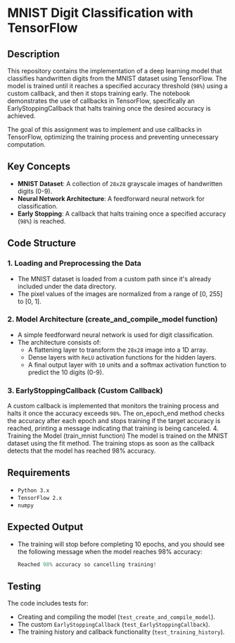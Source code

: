 # MNIST Digit Classification with TensorFlow
## Description
This repository contains the implementation of a deep learning model that classifies handwritten digits from the MNIST dataset using TensorFlow. The model is trained until it reaches a specified accuracy threshold (`98%`) using a custom callback, and then it stops training early. The notebook demonstrates the use of callbacks in TensorFlow, specifically an EarlyStoppingCallback that halts training once the desired accuracy is achieved.

The goal of this assignment was to implement and use callbacks in TensorFlow, optimizing the training process and preventing unnecessary computation.

## Key Concepts
- **MNIST Dataset**: A collection of `28x28` grayscale images of handwritten digits (0-9).
- **Neural Network Architecture**: A feedforward neural network for classification.
- **Early Stopping**: A callback that halts training once a specified accuracy (`98%`) is reached.
## Code Structure
### 1. Loading and Preprocessing the Data
- The MNIST dataset is loaded from a custom path since it's already included under the data directory.
- The pixel values of the images are normalized from a range of [0, 255] to [0, 1].
### 2. Model Architecture (create_and_compile_model function)
- A simple feedforward neural network is used for digit classification.
- The architecture consists of:
  - A flattening layer to transform the `28x28` image into a 1D array.
  - Dense layers with `ReLU` activation functions for the hidden layers.
  - A final output layer with `10` units and a softmax activation function to predict the 10 digits (0-9).
### 3. EarlyStoppingCallback (Custom Callback)
A custom callback is implemented that monitors the training process and halts it once the accuracy exceeds `98%`.
The on_epoch_end method checks the accuracy after each epoch and stops training if the target accuracy is reached, printing a message indicating that training is being canceled.
4. Training the Model (train_mnist function)
The model is trained on the MNIST dataset using the fit method.
The training stops as soon as the callback detects that the model has reached 98% accuracy.
## Requirements
- `Python 3.x`
- `TensorFlow 2.x`
- `numpy`
## Expected Output
- The training will stop before completing 10 epochs, and you should see the following message when the model reaches 98% accuracy:
  ```python
  Reached 98% accuracy so cancelling training!
  ```
## Testing
The code includes tests for:
  - Creating and compiling the model (`test_create_and_compile_model`).
  - The custom `EarlyStoppingCallback` (`test_EarlyStoppingCallback`).
  - The training history and callback functionality (`test_training_history`).
